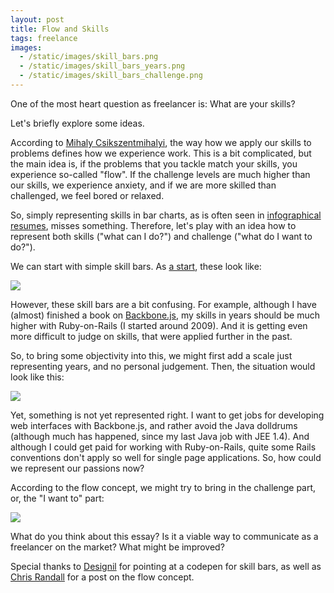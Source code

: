 ```yaml
---
layout: post
title: Flow and Skills
tags: freelance
images:
  - /static/images/skill_bars.png
  - /static/images/skill_bars_years.png
  - /static/images/skill_bars_challenge.png
---
```


One of the most heart question as freelancer is: What are your skills? 

Let's briefly explore some ideas.

According to [Mihaly Csikszentmihalyi](http://en.wikipedia.org/wiki/Mihaly_Csikszentmihalyi), the way how we apply our skills to problems defines how we experience work. This is a bit complicated, but the main idea is, if the problems that you tackle match your skills, you experience so-called "flow". If the challenge levels are much higher than our skills, we experience anxiety, and if we are more skilled than challenged, we feel bored or relaxed.

So, simply representing skills in bar charts, as is often seen in [infographical resumes](http://dribbble.com/shots/458231-Infographic-Resume), misses something. Therefore, let's play with an idea how to represent both skills ("what can I do?") and challenge ("what do I want to do?").

We can start with simple skill bars. As [a start](http://patrick.mtpartners.de), these look like:

<img src="{{page.images[0]}}">

However, these skill bars are a bit confusing. For example, although I have (almost) finished a book on [Backbone.js](http://thinkingonthinking.com/writing-on-ruby-and-backbone/), my skills in years should be much higher with Ruby-on-Rails (I started around 2009). And it is getting even more difficult to judge on skills, that were applied further in the past.

So, to bring some objectivity into this, we might first add a scale just representing years, and no personal judgement. Then, the situation would look like this:

<img src="{{page.images[1]}}">

Yet, something is not yet represented right. I want to get jobs for developing web interfaces with Backbone.js, and rather avoid the Java dolldrums (although much has happened, since my last Java job with JEE 1.4). And although I could get paid for working with Ruby-on-Rails, quite some Rails conventions don't apply so well for single page applications. So, how could we represent our passions now?

According to the flow concept, we might try to bring in the challenge part, or, the "I want to" part:

<img src="{{page.images[2]}}">

What do you think about this essay? Is it a viable way to communicate as a freelancer on the market? What might be improved?

Special thanks to [Designil](http://codepen.io/designil/) for pointing at a codepen for skill bars, as well as [Chris Randall](http://www.chris-randall.com/sleepworkers-the-fuel-for-the-factory-corporates/) for a post on the flow concept.



